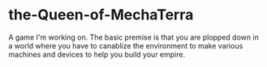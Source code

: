 # the-Queen-of-MechaTerra
A game I'm working on. The basic premise is that you are plopped down in a world where you have to canablize the environment to make various machines and devices to help you build your empire.
